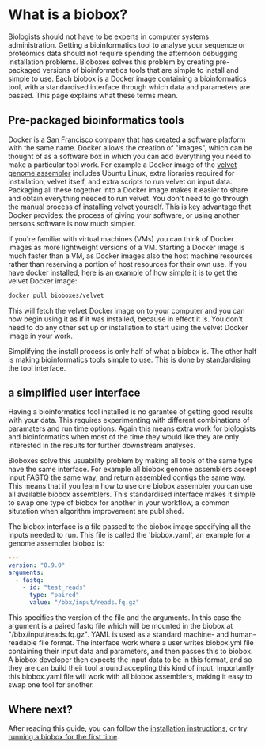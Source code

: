 # What is a biobox?

Biologists should not have to be experts in computer systems administration.
Getting a bioinformatics tool to analyse your sequence or proteomics data
should not require spending the afternoon debugging installation problems.
Bioboxes solves this problem by creating pre-packaged versions of
bioinformatics tools that are simple to install and simple to use. Each biobox
is a Docker image containing a bioinformatics tool, with a standardised
interface through which data and parameters are passed. This page explains what
these terms mean.

## Pre-packaged bioinformatics tools

Docker is [a San Francisco company][docker] that has created a software
platform with the same name. Docker allows the creation of "images", which can
be thought of as a software box in which you can add everything you need to
make a particular tool work. For example a Docker image of the [velvet genome
assembler][velvet] includes Ubuntu Linux, extra libraries required for
installation, velvet itself, and extra scripts to run velvet on input data.
Packaging all these together into a Docker image makes it easier to share and
obtain everything needed to run velvet. You don't need to go through the manual
process of installing velvet yourself. This is key advantage that Docker
provides: the process of giving your software, or using another persons
software is now much simpler.

If you're familiar with virtual machines (VMs) you can think of Docker images
as more lightweight versions of a VM. Starting a Docker image is much faster
than a VM, as Docker images also the host machine resources rather than
reserving a portion of host resources for their own use. If you have docker
installed, here is an example of how simple it is to get the velvet Docker
image:

[docker]: https://www.docker.com/
[velvet]: http://www.ebi.ac.uk/~zerbino/velvet/

~~~ bash
docker pull bioboxes/velvet
~~~

This will fetch the velvet Docker image on to your computer and you can now
begin using it as if it was installed, because in effect it is. You don't need
to do any other set up or installation to start using the velvet Docker image
in your work. 

Simplifying the install process is only half of what a biobox is. The other
half is making bioinformatics tools simple to use. This is done by
standardising the tool interface.

## a simplified user interface

Having a bioinformatics tool installed is no garantee of getting good results
with your data. This requires experimenting with different combinations of
paramaters and run time options. Again this means extra work for biologists and
bioinformatics when most of the time they would like they are only interested
in the results for further downstream analyses. 

Bioboxes solve this usuability problem by making all tools of the same type
have the same interface. For example all biobox genome assemblers accept input
FASTQ the same way, and return assembled contigs the same way. This means that
if you learn how to use one biobox assembler you can use all available biobox
assemblers. This standardised interface makes it simple to swap one type of
biobox for another in your workflow, a common situtation when algorithm
improvement are published.

The biobox interface is a file passed to the biobox image specifying all the
inputs needed to run. This file is called the 'biobox.yaml', an example for a
genome assembler biobox is:

~~~ yaml
---
version: "0.9.0"
arguments:
  - fastq:
    - id: "test_reads"
      type: "paired"
      value: "/bbx/input/reads.fq.gz"
~~~

This specifies the version of the file and the arguments. In this case the
argument is a paired fastq file which will be mounted in the biobox at
"/bbx/input/reads.fq.gz". YAML is used as a standard machine- and
human-readable file format. The interface work where a user writes biobox.yml
file containing their input data and parameters, and then passes this to
biobox. A biobox developer then expects the input data to be in this format,
and so they are can build their tool around accepting this kind of input.
Importantly this biobox.yaml file will work with all biobox assemblers, making
it easy to swap one tool for another.

## Where next?

After reading this guide, you can follow the [installation
instructions][install], or try [running a biobox for the first time][running].

[install]: /user/guide/how-to-install/
[running]: /user/guide/biobox-quick-start/
